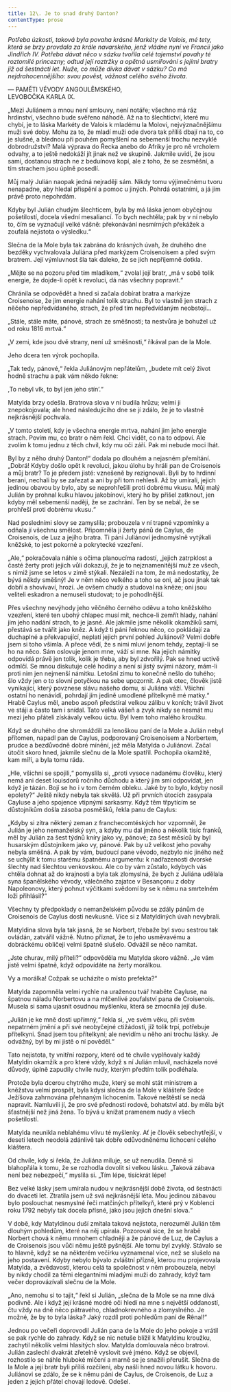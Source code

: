 ```yaml
---
title: 12\. Je to snad druhý Danton?
contentType: prose
---
```


<section>

_Potřeba úzkosti, taková byla povaha krásné Markéty de Valois, mé tety, která se brzy provdala za krále navarského, jenž vládne nyní ve Francii jako Jindřich IV. Potřeba dávat něco v sázku tvořila celé tajemství povahy té roztomilé princezny; odtud její roztržky a opětná usmiřování s jejími bratry již od šestnácti let. Nuže, co může dívka dávat v sázku? Co má nejdrahocennějšího: svou pověst, vážnost celého svého života._

— PAMĚTI VÉVODY ANGOULÊMSKÉHO,  
LEVOBOČKA KARLA IX.

„Mezi Juliánem a mnou není smlouvy, není notáře; všechno má ráz hrdinství, všechno bude svěřeno náhodě. Až na to šlechtictví, které mu chybí, je to láska Markéty de Valois k mladému la Molovi, nejvýznačnějšímu muži své doby. Mohu za to, že mladí muži ode dvora tak příliš dbají na to, co je slušné, a blednou při pouhém pomyšlení na sebemenší trochu nezvyklé dobrodružství? Malá výprava do Řecka anebo do Afriky je pro ně vrcholem odvahy, a to ještě nedokáží jít jinak než ve skupině. Jakmile uvidí, že jsou sami, dostanou strach ne z beduínova kopí, ale z toho, že se zesměšní, a tím strachem jsou úplně posedlí.

Můj malý Julián naopak jedná nejraději sám. Nikdy tomu výjimečnému tvoru nenapadne, aby hledal přispění a pomoc u jiných. Pohrdá ostatními, a já jím právě proto nepohrdám.

Kdyby byl Julián chudým šlechticem, byla by má láska jenom obyčejnou pošetilostí, docela všední mesaliancí. To bych nechtěla; pak by v ní nebylo to, čím se vyznačují velké vášně: překonávání nesmírných překážek a zoufalá nejistota o výsledku.“

Slečna de la Mole byla tak zabrána do krásných úvah, že druhého dne bezděky vychvalovala Juliána před markýzem Croisenoisem a před svým bratrem. Její výmluvnost šla tak daleko, že se jich nepříjemně dotkla.

„Mějte se na pozoru před tím mladíkem,“ zvolal její bratr, „má v sobě tolik energie, že dojde-li opět k revoluci, dá nás všechny popravit.“

Chránila se odpovědět a hned si začala dobírat bratra a markýze Croisenoise, že jim energie nahání tolik strachu. Byl to vlastně jen strach z něčeho nepředvídaného, strach, že před tím nepředvídaným neobstojí…

„Stále, stále máte, pánové, strach ze směšnosti; ta nestvůra je bohužel už od roku 1816 mrtvá.“

„V zemi, kde jsou dvě strany, není už směšnosti,“ říkával pan de la Mole.

Jeho dcera ten výrok pochopila.

„Tak tedy, pánové,“ řekla Juliánovým nepřátelům, „budete mít celý život hodně strachu a pak vám někdo řekne:

,To nebyl vlk, to byl jen jeho stín’.“

Matylda brzy odešla. Bratrova slova v ní budila hrůzu; velmi ji znepokojovala; ale hned následujícího dne se jí zdálo, že je to vlastně nejkrásnější pochvala.

„V tomto století, kdy je všechna energie mrtva, nahání jim jeho energie strach. Povím mu, co bratr o něm řekl. Chci vidět, co na to odpoví. Ale zvolím k tomu jednu z těch chvil, kdy mu oči září. Pak mi nebude moci lhát.

Byl by z něho druhý Danton!“ dodala po dlouhém a nejasném přemítání. „Dobrá! Kdyby došlo opět k revoluci, jakou úlohu by hráli pan de Croisenois a můj bratr? To je předem jisté: vznešeně by rezignovali. Byli by to hrdinní berani, nechali by se zařezat a ani by při tom nehlesli. Až by umírali, jejich jedinou obavou by bylo, aby se neprohřešili proti dobrému vkusu. Můj malý Julián by prohnal kulku hlavou jakobínovi, který ho by přišel zatknout, jen kdyby měl sebemenší naději, že se zachrání. Ten by se nebál, že se prohřeší proti dobrému vkusu.“

Nad posledními slovy se zamyslila; probouzela v ní trapné vzpomínky a odňala jí všechnu smělost. Připomněla jí žerty pánů de Caylus, de Croisenois, de Luz a jejího bratra. Ti páni Juliánovi jednomyslně vytýkali kněžské, to jest pokorné a pokrytecké vzezření.

„Ale,“ pokračovala náhle s očima planoucíma radostí, „jejich zatrpklost a časté žerty proti jejich vůli dokazují, že je to nejznamenitější muž ze všech, s nimiž jsme se letos v zimě stýkali. Nezáleží na tom, že má nedostatky, že bývá někdy směšný! Je v něm něco velkého a toho se oni, ač jsou jinak tak dobří a shovívaví, hrozí. Je ovšem chudý a studoval na kněze; oni jsou veliteli eskadron a nemuseli studovat; to je pohodlnější.

Přes všechny nevýhody jeho věčného černého oděvu a toho kněžského vzezření, které ten ubohý chlapec musí mít, nechce-li zemřít hlady, nahání jim jeho nadání strach, to je jasné. Ale jakmile jsme několik okamžiků sami, přestává se tvářit jako kněz. A když ti páni řeknou něco, co pokládají za duchaplné a překvapující, neplatí jejich první pohled Juliánovi? Velmi dobře jsem si toho všimla. A přece vědí, že s nimi mluví jenom tehdy, zeptají-li se ho na něco. Sám oslovuje jenom mne, váží si mne. Na jejich námitky odpovídá právě jen tolik, kolik je třeba, aby byl zdvořilý. Pak se hned uctivě odmlčí. Se mnou diskutuje celé hodiny a není si jistý svými názory, mám-li proti nim jen nejmenší námitku. Letošní zimu to konečně nešlo do tuhého; šlo vždy jen o to slovní potyčkou na sebe upozornit. A pak otec, člověk jistě vynikající, který povznese slávu našeho domu, si Juliána váží. Všichni ostatní ho nenávidí, pohrdají jím jedině umodlené přítelkyně mé matky.“ Hrabě Caylus měl, anebo aspoň předstíral velkou zálibu v koních; trávil život ve stáji a často tam i snídal. Tato velká vášeň a zvyk nikdy se nesmát mu mezi jeho přáteli získávaly velkou úctu. Byl lvem toho malého kroužku.

Když se druhého dne shromáždili za lenoškou paní de la Mole a Julián nebyl přítomen, napadl pan de Caylus, podporovaný Croisenoisem a Norbertem, prudce a bezdůvodně dobré mínění, jež měla Matylda o Juliánovi. Začal útočit skoro hned, jakmile slečnu de la Mole spatřil. Pochopila okamžitě, kam míří, a byla tomu ráda.

„Hle, všichni se spojili,“ pomyslila si, „proti vysoce nadanému člověku, který nemá ani deset louisdorů ročního důchodu a který jim smí odpovídat, jen když je tázán. Bojí se ho i v tom černém obleku. Jaké by to bylo, kdyby nosil epolety?“ Ještě nikdy nebyla tak skvělá. Už při prvních útocích zasypala Cayluse a jeho spojence vtipnými sarkasmy. Když těm třpytícím se důstojníkům došla zásoba posměšků, řekla panu de Caylus:

„Kdyby si zítra některý zeman z franchecomtéských hor vzpomněl, že Julián je jeho nemanželský syn, a kdyby mu dal jméno a několik tisíc franků, měl by Julián za šest týdnů kníry jako vy, pánové; za šest měsíců by byl husarským důstojníkem jako vy, pánové. Pak by už velikost jeho povahy nebyla směšná. A pak by vám, budoucí pane vévodo, nezbylo nic jiného než se uchýlit k tomu starému špatnému argumentu: k nadřazenosti dvorské šlechty nad šlechtou venkovskou. Ale co by vám zůstalo, kdybych vás chtěla dohnat až do krajnosti a byla tak zlomyslná, že bych z Juliána udělala syna španělského vévody, válečného zajatce v Besançonu z doby Napoleonovy, který pohnut výčitkami svědomí by se k němu na smrtelném loži přihlásil?“

Všechny ty předpoklady o nemanželském původu se zdály pánům de Croisenois de Caylus dosti nevkusné. Více si z Matyldiných úvah nevybrali.

Matyldina slova byla tak jasná, že se Norbert, třebaže byl svou sestrou tak ovládán, zatvářil vážně. Nutno přiznat, že to jeho usměvavému a dobráckému obličeji velmi špatně slušelo. Odvážil se něco namítat.

„Jste churav, milý příteli?“ odpověděla mu Matylda skoro vážně. „Je vám jistě velmi špatně, když odpovídáte na žerty morálkou.

Vy a morálka! Cožpak se ucházíte o místo prefekta?“

Matylda zapomněla velmi rychle na uraženou tvář hraběte Cayluse, na špatnou náladu Norbertovu a na mlčenlivé zoufalství pana de Croisenois. Musela si sama ujasnit osudnou myšlenku, která se zmocnila její duše.

„Julián je ke mně dosti upřímný,“ řekla si, „ve svém věku, při svém nepatrném jmění a při své neobyčejné ctižádosti, jíž tolik trpí, potřebuje přítelkyni. Snad jsem tou přítelkyní; ale nevidím u něho ani trochu lásky. Je odvážný, byl by mi jistě o ní pověděl.“

Tato nejistota, ty vnitřní rozpory, které od té chvíle vyplňovaly každý Matyldin okamžik a pro které vždy, když s ní Julián mluvil, nacházela nové důvody, úplně zapudily chvíle nudy, kterým předtím tolik podléhala.

Protože byla dcerou chytrého muže, který se mohl stát ministrem a kněžstvu velmi prospět, byla kdysi slečna de la Mole v klášteře Srdce Ježíšova zahrnována přehnaným lichocením. Takové neštěstí se nedá napravit. Namluvili jí, že pro své přednosti rodové, bohatství atd. by měla být šťastnější než jiná žena. To bývá u knížat pramenem nudy a všech pošetilostí.

Matylda neunikla neblahému vlivu té myšlenky. Ať je člověk sebechytřejší, v deseti letech neodolá zdánlivě tak dobře odůvodněnému lichocení celého kláštera.

Od chvíle, kdy si řekla, že Juliána miluje, se už nenudila. Denně si blahopřála k tomu, že se rozhodla dovolit si velkou lásku. „Taková zábava není bez nebezpečí,“ myslila si. „Tím lépe, tisíckrát lépe!

Bez velké lásky jsem umírala nudou v nejkrásnější době života, od šestnácti do dvaceti let. Ztratila jsem už svá nejkrásnější léta. Mou jedinou zábavou bylo poslouchat nesmyslné řeči matčiných přítelkyň, které prý v Koblenci roku 1792 nebyly tak docela přísné, jako jsou jejich dnešní slova.“

V době, kdy Matyldinou duší zmítala taková nejistota, nerozuměl Julián těm dlouhým pohledům, které na něj upírala. Pozoroval sice, že se hrabě Norbert chová k němu mnohem chladněji a že pánové de Luz, de Caylus a de Croisenois jsou vůči němu ještě pyšnější. Ale tomu byl zvyklý. Stávalo se to hlavně, když se na některém večírku vyznamenal více, než se slušelo na jeho postavení. Kdyby nebylo bývalo zvláštní přízně, kterou mu projevovala Matylda, a zvědavosti, kterou celá ta společnost v něm probouzela, nebyl by nikdy chodil za těmi elegantními mladými muži do zahrady, když tam večer doprovázívali slečnu de la Mole.

„Ano, nemohu si to tajit,“ řekl si Julián, „slečna de la Mole se na mne dívá podivně. Ale i když její krásné modré oči hledí na mne s největší oddaností, čtu vždy na dně něco pátravého, chladnokrevného a zlomyslného. Je možné, že by to byla láska? Jaký rozdíl proti pohledům paní de Rênal!“

Jednou po večeři doprovodil Julián pana de la Mole do jeho pokoje a vrátil se pak rychle do zahrady. Když se nic netuše blížil k Matyldinu kroužku, zachytil několik velmi hlasitých slov. Matylda domlouvala něco bratrovi. Julián zaslechl dvakrát zřetelně vyslovit své jméno. Když se objevil, rozhostilo se náhle hluboké mlčení a marně se je snažili přerušit. Slečna de la Mole a její bratr byli příliš rozčileni, aby našli hned novou látku k hovoru. Juliánovi se zdálo, že se k němu páni de Caylus, de Croisenois, de Luz a jeden z jejich přátel chovají ledově. Odešel.

</section>

[^1]: V mincích po 6 francích.

[^2]: Citáty z Byrona jsou v překladu Pavla Eisnera.

[^3]: Hrdinka veršované povídky ,,Paní z Vergy“ hynoucí v domnění, že ji zradil milenec.

[^4]: Překlad J. V. Sládka.

[^5]: Náboženské spolky služebnictva, jejichž prostřednictvím církev získávala spojence v šlechtických domech.

[^6]: Podívejte se na stranu 130.

[^7]: Věřte mi.

[^8]: Co je psáno, to je dáno.

[^9]: Chytrému napověz.

[^10]: Buď zdráv a miluj mě.

[^11]: Viz v Louvru vévodu Františka Aquitánského, odkládajícího přilbu a beroucího na sebe mnišský hábit, č. 1130 (_pozn. aut._).

[^12]: Francouzská mystička.

[^13]: Venkove, kdy tě spatřím (citát je však z Horatia).

[^14]: Jsem při tobě, je to moje dílo.

[^15]: Proslulý kejklíř (pozn. autora).

[^16]: Rossiniho opera.

[^17]: To mluví nespokojenec (poznámka Molièrova k Tartuffovi). _Pozn. autora._

[^18]: Biskup a ministr narozený v Besançonu.

[^19]: Redaktoři satirického časopisu, uvěznění pro urážku vlády.

[^20]: Musím se potrestat, jestliže jsem příliš milovala.

[^21]: Syn zedníka, který velel části roajalistické armády při vendéském povstání.

[^22]: Slavný kazatel.

[^23]: Jestliže dovolí osud.

[^24]: Od této chvíle již neřeknu ani slovo.

[^25]: Zde mluví z něho jakobín (_Pozn. aut.)._

[^26]: Od La Fontaina; podle nich je „manželský svazek tísnivým ortelem“.
